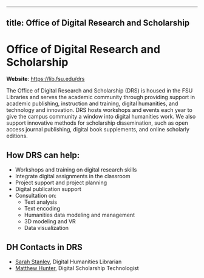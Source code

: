 --------------
title: Office of Digital Research and Scholarship 
--------------

# Office of Digital Research and Scholarship 

**Website**: https://lib.fsu.edu/drs 

The Office of Digital Research and Scholarship (DRS) is housed in the FSU Libraries and serves the academic community through providing support in academic publishing, instruction and training, digital humanities, and technology and innovation. DRS hosts workshops and events each year to give the campus community a window into digital humanities work. We also support innovative methods for scholarship dissemination, such as open access journal publishing, digital book supplements, and online scholarly editions.

## How DRS can help:

* Workshops and training on digital research skills
* Integrate digital assignments in the classroom
* Project support and project planning
* Digital publication support
* Consultation on:
  * Text analysis
  * Text encoding
  * Humanities data modeling and management
  * 3D modeling and VR
  * Data visualization
  
## DH Contacts in DRS

* [Sarah Stanley](mailto:scstanley@fsu.edu), Digital Humanities Librarian
* [Matthew Hunter](mailto:mhunter2@fsu.edu), Digital Scholarship Technologist 